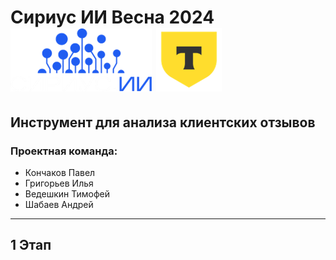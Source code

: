 # Сириус ИИ Весна 2024 ![Alt text](https://github.com/z1nex-1/Sirius_AI/blob/main/img/logo1.png) ![Alt text](https://github.com/z1nex-1/Sirius_AI/blob/main/img/logo2.png)    
## Инструмент для анализа клиентских отзывов
### Проектная команда: 
 + Кончаков Павел
 + Григорьев Илья
 + Ведешкин Тимофей
 + Шабаев Андрей
 _____
## 1 Этап
